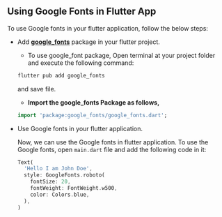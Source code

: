 ## **Using Google Fonts in Flutter App**

To use Google fonts in your flutter application, follow the below steps:

- Add [**google_fonts**](https://pub.dev/packages/google_fonts) package in your flutter project.
    - To use google_font package, Open terminal at your project folder and execute the following command:
    
    ```dart
    flutter pub add google_fonts
    ```
    
    and save file.
    
    - **Import the google_fonts Package as follows,**
    
    ```dart
    import 'package:google_fonts/google_fonts.dart';
    ```
    
- Use Google fonts in your flutter application.
    
    Now, we can use the Google fonts in flutter application. To use the Google fonts, open `main.dart` file and add the following code in it:
    
    ```dart
    Text(
      'Hello I am John Doe',
      style: GoogleFonts.roboto(
        fontSize: 20,
        fontWeight: FontWeight.w500,
        color: Colors.blue,
      ),
    )
    ```
